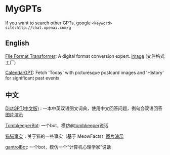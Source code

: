 # MyGPTs

If you want to search other GPTs, google `<keyword> site:http://chat.openai.com/g`

## English

[File Format Transformer](https://chat.openai.com/g/g-RLW91oAoA-file-format-transformer): A digital format conversion expert. [image](https://github.com/gantrol/MyGPTs/issues/3) (文件格式工厂)

[CalendarGPT](https://chat.openai.com/g/g-B8cgA0F0w-calendargpt): Fetch 'Today' with picturesque postcard images and 'History' for significant past events


## 中文

[DictGPT(中文版)](https://chat.openai.com/g/g-u3Fw2Om0s-dictgpt-zhong-wen-ban) : 一本中英双语图文词典，使用中文回答问题，例句会双语回答[图片演示](https://x.com/gantrols/status/1723242564344742214)

[TombkeeperBot](https://chat.openai.com/g/g-3wZgU8rvs-tombkeeperbot): 一个bot，模仿[@tombkeeper](https://weibo.com/tombkeeper)说话

[猫猫事实](https://chat.openai.com/g/g-3AgSQnvpD-mao-mao-shi-shi)：关于猫的一些事实（基于 MeowFacts）[图片演示](https://x.com/gantrols/status/1723506687829819740)

[gantrolBot](https://chat.openai.com/g/g-oYVyNN3Fo-gantrolbot): 一个bot，模仿一个“计算机心理学家”说话

